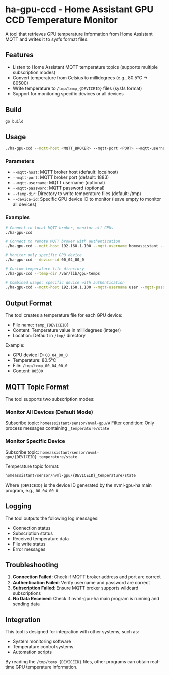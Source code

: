 # ha-gpu-ccd - Home Assistant GPU CCD Temperature Monitor

A tool that retrieves GPU temperature information from Home Assistant MQTT and writes it to sysfs format files.

## Features

- Listen to Home Assistant MQTT temperature topics (supports multiple subscription modes)
- Convert temperature from Celsius to millidegrees (e.g., 80.5°C -> 80500)
- Write temperature to `/tmp/temp_{DEVICEID}` files (sysfs format)
- Support for monitoring specific devices or all devices

## Build

```bash
go build
```

## Usage

```bash
./ha-gpu-ccd --mqtt-host <MQTT_BROKER> --mqtt-port <PORT> --mqtt-username <USERNAME> --mqtt-password <PASSWORD>
```

### Parameters

- `--mqtt-host`: MQTT broker host (default: localhost)
- `--mqtt-port`: MQTT broker port (default: 1883)
- `--mqtt-username`: MQTT username (optional)
- `--mqtt-password`: MQTT password (optional)
- `--temp-dir`: Directory to write temperature files (default: /tmp)
- `--device-id`: Specific GPU device ID to monitor (leave empty to monitor all devices)

### Examples

```bash
# Connect to local MQTT broker, monitor all GPUs
./ha-gpu-ccd

# Connect to remote MQTT broker with authentication
./ha-gpu-ccd --mqtt-host 192.168.1.100 --mqtt-username homeassistant --mqtt-password mypassword

# Monitor only specific GPU device
./ha-gpu-ccd --device-id 00_04_00_0

# Custom temperature file directory
./ha-gpu-ccd --temp-dir /var/lib/gpu-temps

# Combined usage: specific device with authentication
./ha-gpu-ccd --mqtt-host 192.168.1.100 --mqtt-username user --mqtt-password pass --device-id 00_04_00_0
```

## Output Format

The tool creates a temperature file for each GPU device:
- File name: `temp_{DEVICEID}`
- Content: Temperature value in millidegrees (integer)
- Location: Default in `/tmp/` directory

Example:
- GPU device ID: `00_04_00_0`
- Temperature: 80.5°C
- File: `/tmp/temp_00_04_00_0`
- Content: `80500`

## MQTT Topic Format

The tool supports two subscription modes:

### Monitor All Devices (Default Mode)
Subscribe topic: `homeassistant/sensor/nvml-gpu/#`
Filter condition: Only process messages containing `_temperature/state`

### Monitor Specific Device
Subscribe topic: `homeassistant/sensor/nvml-gpu/{DEVICEID}_temperature/state`

Temperature topic format:
```
homeassistant/sensor/nvml-gpu/{DEVICEID}_temperature/state
```

Where `{DEVICEID}` is the device ID generated by the nvml-gpu-ha main program, e.g., `00_04_00_0`

## Logging

The tool outputs the following log messages:
- Connection status
- Subscription status
- Received temperature data
- File write status
- Error messages

## Troubleshooting

1. **Connection Failed**: Check if MQTT broker address and port are correct
2. **Authentication Failed**: Verify username and password are correct
3. **Subscription Failed**: Ensure MQTT broker supports wildcard subscriptions
4. **No Data Received**: Check if nvml-gpu-ha main program is running and sending data

## Integration

This tool is designed for integration with other systems, such as:
- System monitoring software
- Temperature control systems
- Automation scripts

By reading the `/tmp/temp_{DEVICEID}` files, other programs can obtain real-time GPU temperature information.
